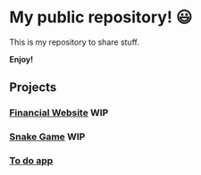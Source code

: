 # My public repository! :smiley:

This is my repository to share stuff.

**Enjoy!**


## **Projects**

### [Financial Website](https://financial-website.vercel.app/)  WIP

### [Snake Game](https://snake-game-ecru.vercel.app/)  WIP

### [To do app](https://to-do-app-brown.vercel.app/)


